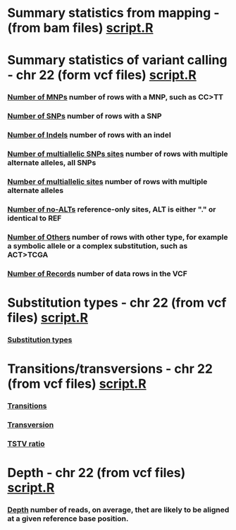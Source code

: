 # Summary statistics from mapping - (from bam files) [script.R](statsRscript/BAMstats.R)


# Summary statistics of variant calling - chr 22 (form vcf files) [script.R](statsRscript/SNstatsVCF.R)

### [Number of MNPs](img/SN-numberofMNPs.png) number of rows with a MNP, such as CC>TT
### [Number of SNPs](img/SN-numberofSNPs.png) number of rows with a SNP
### [Number of Indels](img/SN-numberofindels.png) number of rows with an indel
### [Number of multiallelic SNPs sites](img/SN-numberofmultiallelicSNPsites.png) number of rows with multiple alternate alleles, all SNPs
### [Number of multiallelic sites](img/SN-numberofmultiallelicsites.png) number of rows with multiple alternate alleles
### [Number of no-ALTs](img/SN-numberofno-ALTs.png) reference-only sites, ALT is either "." or identical to REF
### [Number of Others](img/SN-numberofothers.png) number of rows with other type, for example a symbolic allele or a complex substitution, such as ACT>TCGA
### [Number of Records](img/SN-numberofrecords.png) number of data rows in the VCF

# Substitution types - chr 22 (from vcf files) [script.R](statsRscript/STstatsVCF.R)

### [Substitution types](img/ST-Substitutiontypes.png) 

# Transitions/transversions - chr 22 (from vcf files) [script.R](statsRscript/TSTVstatsVCF.R)

### [Transitions](img/transition.png)
### [Transversion](img/transversion.png)
### [TSTV ratio](img/tstvratio.png)

# Depth - chr 22 (from vcf files) [script.R](statsRscript/DEPTHstatsVCF.R)

### [Depth](img/depth-quality1.png)  number of reads, on average, thet are likely to be aligned at a given reference base position.
 
